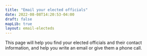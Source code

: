 ```yaml
---
title: "Email your elected officials"
date: 2022-08-08T14:20:53-04:00
draft: false
mapLib: true
layout: email-electeds
---
```


This page will help you find your elected officials and their contact information, and help you write an email or give them a phone call. 